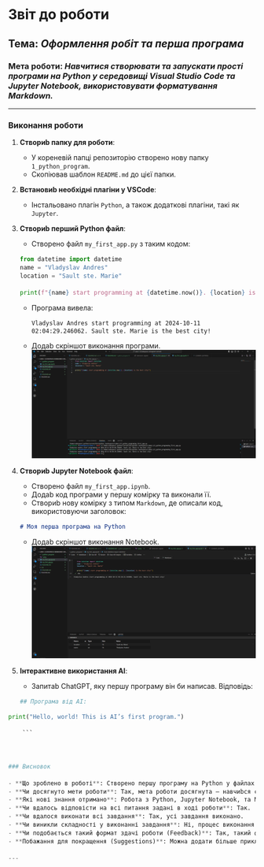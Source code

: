 # Звіт до роботи

## Тема: _Оформлення робіт та перша програма_

### Мета роботи: _Навчитися створювати та запускати прості програми на Python у середовищі Visual Studio Code та Jupyter Notebook, використовувати форматування Markdown._

---

### Виконання роботи

1. **Створиb папку для роботи**: 
    - У кореневій папці репозиторію створено нову папку `1_python_program`.
    - Скопіював шаблон `README.md` до цієї папки.

2. **Встановиb необхідні плагіни у VSCode**:
    - Інстальовано плагін `Python`, а також додаткові плагіни, такі як `Jupyter`.

3. **Створиb перший Python файл**: 
    - Створено файл `my_first_app.py` з таким кодом:
    ```python
    from datetime import datetime
    name = "Vladyslav Andres"
    location = "Sault ste. Marie"

    print(f"{name} start programming at {datetime.now()}. {location} is the best city!")
    ```
    - Програма вивела:
      ```text
      Vladyslav Andres start programming at 2024-10-11 02:04:29.246062. Sault ste. Marie is the best city!
      ```
    - Додаb скріншот виконання програми.
      ![.py](1_python_program/1.png)

4. **Створиb Jupyter Notebook файл**:
    - Створено файл `my_first_app.ipynb`.
    - Додаb код програми у першу комірку та виконали її.
    - Створиb нову комірку з типом `Markdown`, де описали код, використовуючи заголовок:
    ```markdown
    # Моя перша програма на Python
    ```
    - Додаb скріншот виконання Notebook.
      ![.ipynb](1_python_program/Jypetr1.png)

5. **Інтерактивне використання AI**:
    - Запитаb ChatGPT, яку першу програму він би написав. Відповідь:
    ```python
   ## Програма від AI:

```python
print("Hello, world! This is AI’s first program.")

    ```
  


### Висновок

- **Що зроблено в роботі**: Створено першу програму на Python у файлах `.py` та `.ipynb`, протестовано форматування Markdown, інтегровано зображення та код у звіт.
- **Чи досягнуто мети роботи**: Так, мета роботи досягнута — навчиbся створювати та запускати прості програми.
- **Які нові знання отримано**: Робота з Python, Jupyter Notebook, та Markdown.
- **Чи вдалось відповісти на всі питання задані в ході роботи**: Так.
- **Чи вдалося виконати всі завдання**: Так, усі завдання виконано.
- **Чи виникли складності у виконанні завдання**: Ні, процес виконання був зрозумілим.
- **Чи подобається такий формат здачі роботи (Feedback)**: Так, такий формат роботи є зручним.
- **Побажання для покращення (Suggestions)**: Можна додати більше прикладів для складніших завдань.

---
